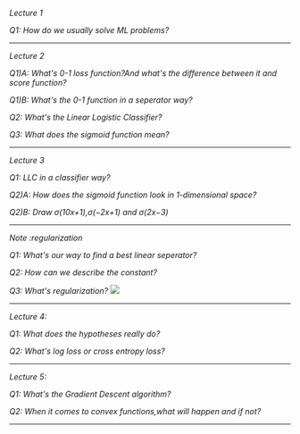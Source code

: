 *Lecture 1*

*Q1: How do we usually solve ML problems?*
***
*Lecture 2*

*Q1)A: What's 0-1 loss function?And what's the difference between it and score function?*

*Q1)B: What's the 0-1 function in a seperator way?*

*Q2: What's the Linear Logistic Classifier?*

*Q3: What does the sigmoid function mean?*

***
*Lecture 3*

*Q1: LLC in a classifier way?*

*Q2)A: How does the sigmoid function look in 1-dimensional space?*

*Q2)B: Draw σ(10x+1),σ(−2x+1) and σ(2x−3)*
***

*Note :regularization*

*Q1: What's our way to find a best linear seperator?*

*Q2: How can we describe the constant?*

*Q3: What's regularization?*
![](https://github.com/sherlcok314159/ML_learn/blob/main/Images/egularization.png)

***
*Lecture 4:*

*Q1: What does the hypotheses really do?*

*Q2: What's log loss or cross entropy loss?*

***
*Lecture 5:*

*Q1: What's the Gradient Descent algorithm?*

*Q2: When it comes to convex functions,what will happen and if not?*
***
